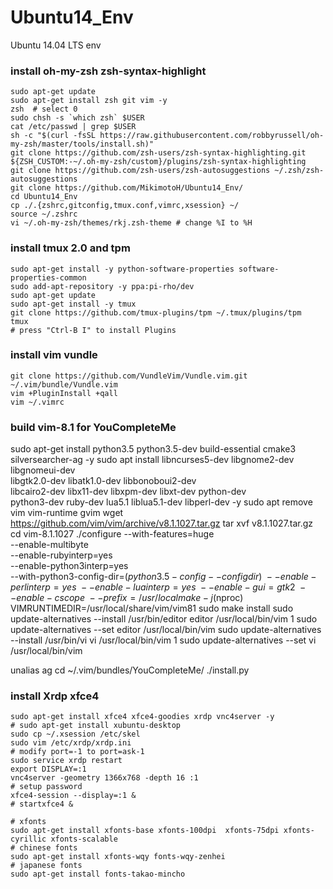# Ubuntu14_Env
Ubuntu 14.04 LTS env

### install oh-my-zsh zsh-syntax-highlight
```
sudo apt-get update
sudo apt-get install zsh git vim -y
zsh  # select 0
sudo chsh -s `which zsh` $USER
cat /etc/passwd | grep $USER
sh -c "$(curl -fsSL https://raw.githubusercontent.com/robbyrussell/oh-my-zsh/master/tools/install.sh)"
git clone https://github.com/zsh-users/zsh-syntax-highlighting.git ${ZSH_CUSTOM:-~/.oh-my-zsh/custom}/plugins/zsh-syntax-highlighting
git clone https://github.com/zsh-users/zsh-autosuggestions ~/.zsh/zsh-autosuggestions
git clone https://github.com/MikimotoH/Ubuntu14_Env/
cd Ubuntu14_Env
cp ./.{zshrc,gitconfig,tmux.conf,vimrc,xsession} ~/
source ~/.zshrc
vi ~/.oh-my-zsh/themes/rkj.zsh-theme # change %I to %H
```

### install tmux 2.0 and tpm
```
sudo apt-get install -y python-software-properties software-properties-common
sudo add-apt-repository -y ppa:pi-rho/dev
sudo apt-get update
sudo apt-get install -y tmux
git clone https://github.com/tmux-plugins/tpm ~/.tmux/plugins/tpm
tmux
# press "Ctrl-B I" to install Plugins
```

### install vim vundle
```
git clone https://github.com/VundleVim/Vundle.vim.git ~/.vim/bundle/Vundle.vim
vim +PluginInstall +qall
vim ~/.vimrc
```

### build vim-8.1 for YouCompleteMe
sudo apt-get install python3.5 python3.5-dev build-essential cmake3 silversearcher-ag -y
sudo apt install libncurses5-dev libgnome2-dev libgnomeui-dev \
    libgtk2.0-dev libatk1.0-dev libbonoboui2-dev \
    libcairo2-dev libx11-dev libxpm-dev libxt-dev python-dev \
    python3-dev ruby-dev lua5.1 liblua5.1-dev libperl-dev -y
sudo apt remove vim vim-runtime gvim
wget https://github.com/vim/vim/archive/v8.1.1027.tar.gz
tar xvf v8.1.1027.tar.gz
cd vim-8.1.1027
./configure --with-features=huge \
            --enable-multibyte \
	    --enable-rubyinterp=yes \
	    --enable-python3interp=yes \
	    --with-python3-config-dir=$(python3.5-config --configdir) \
	    --enable-perlinterp=yes \
	    --enable-luainterp=yes \
            --enable-gui=gtk2 \
            --enable-cscope \
	   --prefix=/usr/local
make -j$(nproc) VIMRUNTIMEDIR=/usr/local/share/vim/vim81
sudo make install
sudo update-alternatives --install /usr/bin/editor editor /usr/local/bin/vim 1
sudo update-alternatives --set editor /usr/local/bin/vim
sudo update-alternatives --install /usr/bin/vi vi /usr/local/bin/vim 1
sudo update-alternatives --set vi /usr/local/bin/vim

unalias ag
cd ~/.vim/bundles/YouCompleteMe/
./install.py


### install Xrdp xfce4
```
sudo apt-get install xfce4 xfce4-goodies xrdp vnc4server -y
# sudo apt-get install xubuntu-desktop
sudo cp ~/.xsession /etc/skel
sudo vim /etc/xrdp/xrdp.ini
# modify port=-1 to port=ask-1
sudo service xrdp restart
export DISPLAY=:1
vnc4server -geometry 1366x768 -depth 16 :1
# setup password
xfce4-session --display=:1 &
# startxfce4 &

# xfonts
sudo apt-get install xfonts-base xfonts-100dpi  xfonts-75dpi xfonts-cyrillic xfonts-scalable 
# chinese fonts
sudo apt-get install xfonts-wqy fonts-wqy-zenhei
# japanese fonts
sudo apt-get install fonts-takao-mincho
```

